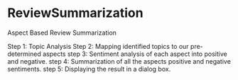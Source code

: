 # ReviewSummarization
 Aspect Based Review Summarization
 
 Step 1: Topic Analysis
 Step 2: Mapping identified topics to our pre-determined aspects
 step 3: Sentiment analysis of each aspect into positive and negative.
 step 4: Summarization of all the aspects positive and negative sentiments.
 step 5: Displaying the result in a dialog box.

